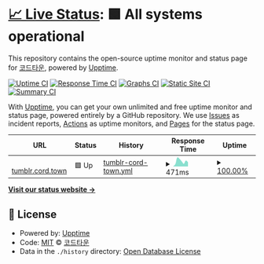 # [📈 Live Status](https://status.cord.town): <!--live status--> **🟩 All systems operational**

This repository contains the open-source uptime monitor and status page for [코드타운](https://status.cord.town), powered by [Upptime](https://github.com/upptime/upptime).

[![Uptime CI](https://github.com/CORDTOWN/status/workflows/Uptime%20CI/badge.svg)](https://github.com/CORDTOWN/status/actions?query=workflow%3A%22Uptime+CI%22)
[![Response Time CI](https://github.com/CORDTOWN/status/workflows/Response%20Time%20CI/badge.svg)](https://github.com/CORDTOWN/status/actions?query=workflow%3A%22Response+Time+CI%22)
[![Graphs CI](https://github.com/CORDTOWN/status/workflows/Graphs%20CI/badge.svg)](https://github.com/CORDTOWN/status/actions?query=workflow%3A%22Graphs+CI%22)
[![Static Site CI](https://github.com/CORDTOWN/status/workflows/Static%20Site%20CI/badge.svg)](https://github.com/CORDTOWN/status/actions?query=workflow%3A%22Static+Site+CI%22)
[![Summary CI](https://github.com/CORDTOWN/status/workflows/Summary%20CI/badge.svg)](https://github.com/CORDTOWN/status/actions?query=workflow%3A%22Summary+CI%22)

With [Upptime](https://upptime.js.org), you can get your own unlimited and free uptime monitor and status page, powered entirely by a GitHub repository. We use [Issues](https://github.com/CORDTOWN/status/issues) as incident reports, [Actions](https://github.com/CORDTOWN/status/actions) as uptime monitors, and [Pages](https://status.cord.town) for the status page.

<!--start: status pages-->
<!-- This summary is generated by Upptime (https://github.com/upptime/upptime) -->
<!-- Do not edit this manually, your changes will be overwritten -->
<!-- prettier-ignore -->
| URL | Status | History | Response Time | Uptime |
| --- | ------ | ------- | ------------- | ------ |
| <img alt="" src="https://icons.duckduckgo.com/ip3/tumblr.cord.town.ico" height="13"> [tumblr.cord.town](https://tumblr.cord.town/) | 🟩 Up | [tumblr-cord-town.yml](https://github.com/CORDTOWN/status/commits/HEAD/history/tumblr-cord-town.yml) | <details><summary><img alt="Response time graph" src="./graphs/tumblr-cord-town/response-time-week.png" height="20"> 471ms</summary><br><a href="https://status.cord.town/history/tumblr-cord-town"><img alt="Response time 1007" src="https://img.shields.io/endpoint?url=https%3A%2F%2Fraw.githubusercontent.com%2FCORDTOWN%2Fstatus%2FHEAD%2Fapi%2Ftumblr-cord-town%2Fresponse-time.json"></a><br><a href="https://status.cord.town/history/tumblr-cord-town"><img alt="24-hour response time 378" src="https://img.shields.io/endpoint?url=https%3A%2F%2Fraw.githubusercontent.com%2FCORDTOWN%2Fstatus%2FHEAD%2Fapi%2Ftumblr-cord-town%2Fresponse-time-day.json"></a><br><a href="https://status.cord.town/history/tumblr-cord-town"><img alt="7-day response time 471" src="https://img.shields.io/endpoint?url=https%3A%2F%2Fraw.githubusercontent.com%2FCORDTOWN%2Fstatus%2FHEAD%2Fapi%2Ftumblr-cord-town%2Fresponse-time-week.json"></a><br><a href="https://status.cord.town/history/tumblr-cord-town"><img alt="30-day response time 604" src="https://img.shields.io/endpoint?url=https%3A%2F%2Fraw.githubusercontent.com%2FCORDTOWN%2Fstatus%2FHEAD%2Fapi%2Ftumblr-cord-town%2Fresponse-time-month.json"></a><br><a href="https://status.cord.town/history/tumblr-cord-town"><img alt="1-year response time 1059" src="https://img.shields.io/endpoint?url=https%3A%2F%2Fraw.githubusercontent.com%2FCORDTOWN%2Fstatus%2FHEAD%2Fapi%2Ftumblr-cord-town%2Fresponse-time-year.json"></a></details> | <details><summary><a href="https://status.cord.town/history/tumblr-cord-town">100.00%</a></summary><a href="https://status.cord.town/history/tumblr-cord-town"><img alt="All-time uptime 99.26%" src="https://img.shields.io/endpoint?url=https%3A%2F%2Fraw.githubusercontent.com%2FCORDTOWN%2Fstatus%2FHEAD%2Fapi%2Ftumblr-cord-town%2Fuptime.json"></a><br><a href="https://status.cord.town/history/tumblr-cord-town"><img alt="24-hour uptime 100.00%" src="https://img.shields.io/endpoint?url=https%3A%2F%2Fraw.githubusercontent.com%2FCORDTOWN%2Fstatus%2FHEAD%2Fapi%2Ftumblr-cord-town%2Fuptime-day.json"></a><br><a href="https://status.cord.town/history/tumblr-cord-town"><img alt="7-day uptime 100.00%" src="https://img.shields.io/endpoint?url=https%3A%2F%2Fraw.githubusercontent.com%2FCORDTOWN%2Fstatus%2FHEAD%2Fapi%2Ftumblr-cord-town%2Fuptime-week.json"></a><br><a href="https://status.cord.town/history/tumblr-cord-town"><img alt="30-day uptime 100.00%" src="https://img.shields.io/endpoint?url=https%3A%2F%2Fraw.githubusercontent.com%2FCORDTOWN%2Fstatus%2FHEAD%2Fapi%2Ftumblr-cord-town%2Fuptime-month.json"></a><br><a href="https://status.cord.town/history/tumblr-cord-town"><img alt="1-year uptime 98.25%" src="https://img.shields.io/endpoint?url=https%3A%2F%2Fraw.githubusercontent.com%2FCORDTOWN%2Fstatus%2FHEAD%2Fapi%2Ftumblr-cord-town%2Fuptime-year.json"></a></details>

<!--end: status pages-->

[**Visit our status website →**](https://status.cord.town)

## 📄 License

- Powered by: [Upptime](https://github.com/upptime/upptime)
- Code: [MIT](./LICENSE) © [코드타운](https://status.cord.town)
- Data in the `./history` directory: [Open Database License](https://opendatacommons.org/licenses/odbl/1-0/)
